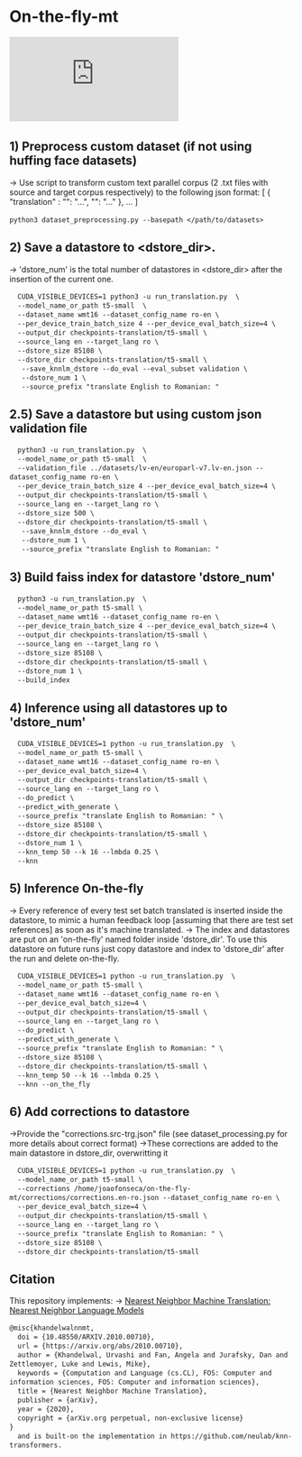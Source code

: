 # On-the-fly-mt

![alt text](https://github.com/jmrsf1/on-the-fly-mt/blob/main/on-the-fly.pdf?raw=true "On-the-fly Machine Translation")

## 1) Preprocess custom dataset (if not using huffing face datasets)
-> Use script to transform custom text parallel corpus (2 .txt files with source 
and target corpus respectively) to the following json format:
 [ { "translation" : "<src>": "...", "<trg>": "..." }, ... ]

``` python3 dataset_preprocessing.py --basepath </path/to/datasets> ```


## 2) Save a datastore to <dstore_dir>.
-> 'dstore_num' is the total number of datastores
in <dstore_dir> after the insertion of the current one.

``` 
  CUDA_VISIBLE_DEVICES=1 python3 -u run_translation.py  \
  --model_name_or_path t5-small  \
  --dataset_name wmt16 --dataset_config_name ro-en \
  --per_device_train_batch_size 4 --per_device_eval_batch_size=4 \
  --output_dir checkpoints-translation/t5-small \
  --source_lang en --target_lang ro \
  --dstore_size 85108 \
  --dstore_dir checkpoints-translation/t5-small \
   --save_knnlm_dstore --do_eval --eval_subset validation \
   --dstore_num 1 \
   --source_prefix "translate English to Romanian: "
  ```

## 2.5) Save a datastore but using custom json validation file 

``` 
  python3 -u run_translation.py  \
  --model_name_or_path t5-small  \
  --validation_file ../datasets/lv-en/europarl-v7.lv-en.json --dataset_config_name ro-en \
  --per_device_train_batch_size 4 --per_device_eval_batch_size=4 \
  --output_dir checkpoints-translation/t5-small \
  --source_lang en --target_lang ro \
  --dstore_size 500 \
  --dstore_dir checkpoints-translation/t5-small \
   --save_knnlm_dstore --do_eval \
   --dstore_num 1 \
   --source_prefix "translate English to Romanian: "
  ```


## 3) Build faiss index for datastore 'dstore_num'

```
  python3 -u run_translation.py  \
  --model_name_or_path t5-small \
  --dataset_name wmt16 --dataset_config_name ro-en \
  --per_device_train_batch_size 4 --per_device_eval_batch_size=4 \
  --output_dir checkpoints-translation/t5-small \
  --source_lang en --target_lang ro \
  --dstore_size 85108 \
  --dstore_dir checkpoints-translation/t5-small \
  --dstore_num 1 \
  --build_index 
  ```


## 4) Inference using all datastores up to 'dstore_num'

```
  CUDA_VISIBLE_DEVICES=1 python -u run_translation.py  \
  --model_name_or_path t5-small \
  --dataset_name wmt16 --dataset_config_name ro-en \
  --per_device_eval_batch_size=4 \
  --output_dir checkpoints-translation/t5-small \
  --source_lang en --target_lang ro \
  --do_predict \
  --predict_with_generate \
  --source_prefix "translate English to Romanian: " \
  --dstore_size 85108 \
  --dstore_dir checkpoints-translation/t5-small \
  --dstore_num 1 \
  --knn_temp 50 --k 16 --lmbda 0.25 \
  --knn 
  ```

## 5) Inference On-the-fly
-> Every reference of every test set batch translated is inserted inside the datastore,
to mimic a human feedback loop [assuming that there are test set references] as soon as it's
machine translated.
-> The index and datastores are put on an 'on-the-fly' named folder inside 'dstore_dir'. To use this datastore
on future runs just copy datastore and index to 'dstore_dir' after the run and delete on-the-fly.

```
  CUDA_VISIBLE_DEVICES=1 python -u run_translation.py  \
  --model_name_or_path t5-small \
  --dataset_name wmt16 --dataset_config_name ro-en \
  --per_device_eval_batch_size=4 \
  --output_dir checkpoints-translation/t5-small \
  --source_lang en --target_lang ro \
  --do_predict \
  --predict_with_generate \
  --source_prefix "translate English to Romanian: " \
  --dstore_size 85108 \
  --dstore_dir checkpoints-translation/t5-small \
  --knn_temp 50 --k 16 --lmbda 0.25 \
  --knn --on_the_fly
  ```

## 6) Add corrections to datastore
->Provide the "corrections.src-trg.json" file (see dataset_processing.py for more details about correct format)
->These corrections are added to the main datastore in dstore_dir, overwritting it

```
  CUDA_VISIBLE_DEVICES=1 python -u run_translation.py  \
  --model_name_or_path t5-small \
  --corrections /home/joaofonseca/on-the-fly-mt/corrections/corrections.en-ro.json --dataset_config_name ro-en \
  --per_device_eval_batch_size=4 \
  --output_dir checkpoints-translation/t5-small \
  --source_lang en --target_lang ro \
  --source_prefix "translate English to Romanian: " \
  --dstore_size 85108 \
  --dstore_dir checkpoints-translation/t5-small
  ```
  
  ## Citation

This repository implements:
-> [Nearest Neighbor Machine Translation: Nearest Neighbor Language Models](https://arxiv.org/abs/2010.00710)
```
@misc{khandelwalnnmt,
  doi = {10.48550/ARXIV.2010.00710},
  url = {https://arxiv.org/abs/2010.00710},
  author = {Khandelwal, Urvashi and Fan, Angela and Jurafsky, Dan and Zettlemoyer, Luke and Lewis, Mike},
  keywords = {Computation and Language (cs.CL), FOS: Computer and information sciences, FOS: Computer and information sciences},
  title = {Nearest Neighbor Machine Translation},
  publisher = {arXiv},
  year = {2020},
  copyright = {arXiv.org perpetual, non-exclusive license}
}
  and is built-on the implementation in https://github.com/neulab/knn-transformers.

```
